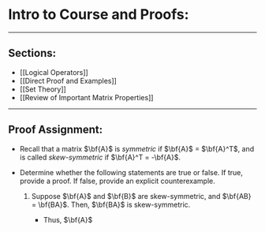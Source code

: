 # Intro to Course and Proofs:

***

## Sections:

- [[Logical Operators]]
- [[Direct Proof and Examples]]
- [[Set Theory]]
- [[Review of Important Matrix Properties]]

***

## Proof Assignment: 

- Recall that a matrix $\bf{A}$ is *symmetric* if $\bf{A}$ = $\bf{A}^T$, and is called *skew-symmetric* if $\bf{A}^T = -\bf{A}$. 
- Determine whether the following statements are true or false. If true, provide a proof. If false, provide an explicit counterexample. 


	1. Suppose $\bf{A}$ and $\bf{B}$ are skew-symmetric, and $\bf{AB} = \bf{BA}$. Then, $\bf{BA}$ is skew-symmetric.


		-  Thus, $\bf{A}$ 
